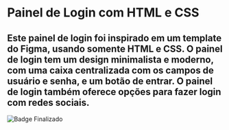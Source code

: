 # Painel de Login com HTML e CSS

## Este painel de login foi inspirado em um template do Figma, usando somente HTML e CSS. O painel de login tem um design minimalista e moderno, com uma caixa centralizada com os campos de usuário e senha, e um botão de entrar. O painel de login também oferece opções para fazer login com redes sociais.



![Badge Finalizado](https://img.shields.io/static/v1?label=STATUS&message=Finalizado&color=GREEN&style=for-the-badge)
